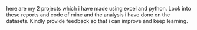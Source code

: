 here are my 2 projects which i have made using excel and python. Look into these reports and code of mine and the analysis i have done on the datasets. Kindly provide feedback so that i can improve and keep learning.
